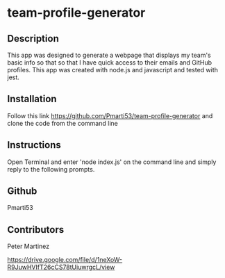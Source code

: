 # team-profile-generator

## Description
This app was designed to generate a webpage that displays my team's basic info so that so that I have quick access to their emails and GitHub profiles. This app was created with node.js and javascript and tested with jest.

## Installation
Follow this link https://github.com/Pmarti53/team-profile-generator and clone the code from the command line

## Instructions
Open Terminal and enter 'node index.js' on the command line and simply reply to the following prompts.

## Github
Pmarti53

## Contributors
Peter Martinez

https://drive.google.com/file/d/1neXoW-R9JuwHVIfT26cCS78tUiuwrgcL/view
